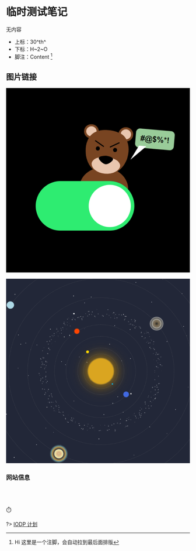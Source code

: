 # 临时测试笔记

无内容

- 上标：30^th^
- 下标：H~2~O
- 脚注：Content [^1]
  [^1]:Hi 这里是一个注脚，会自动拉到最后面排版

## 图片链接

[![小熊不想让你按按钮](../../fun/bearcheck/Previews.png?center "小熊不想让你按按钮" )](../../fun/bearcheck/index.html ':ignore')

[![太阳系](../../fun/solar/Previews.png?center "太阳系")](../../fun/solar/index.html ':ignore')

### 网站信息

<br>

<!-- 访问量等信息 -->
<span id="busuanzi_container_site_pv" style='display:none'>
▶👀 总访问量：<span id="busuanzi_value_site_pv"></span> 次
</span>
<br>
<span id="busuanzi_container_site_uv" style='display:none'>
▶🚴‍♂️ 总访客数：<span id="busuanzi_value_site_uv"></span> 人
</span>
<br>
<span id="sitetime">
⏱️
</span>

?> [IODP 计划](Page/Brief/IODP计划 "关于IODP 计划的笔记")
